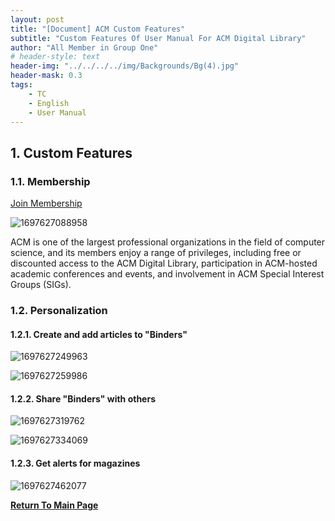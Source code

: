 ```yaml
---
layout: post
title: "[Document] ACM Custom Features"
subtitle: "Custom Features Of User Manual For ACM Digital Library"
author: "All Member in Group One"
# header-style: text
header-img: "../../../../img/Backgrounds/Bg(4).jpg"
header-mask: 0.3
tags:
    - TC
    - English
    - User Manual
---
```


##  1. <a name='CustomFeatures'></a>Custom Features

###  1.1. <a name='Membership'></a>Membership

[Join Membership](https://www.acm.org/membership/join)

![1697627088958](../../../../img/UserManual/1697627088958.png)

ACM is one of the largest professional organizations in the field of computer science, and its members enjoy a range of privileges, including free or discounted access to the ACM Digital Library, participation in ACM-hosted academic conferences and events, and involvement in ACM Special Interest Groups (SIGs).

###  1.2. <a name='Personalization'></a>Personalization

####  1.2.1. <a name='CreateandaddarticlestoBinders'></a>Create and add articles to "Binders"

![1697627249963](../../../../img/UserManual/1697627249963.png)

![1697627259986](../../../../img/UserManual/1697627259986.png)

####  1.2.2. <a name='ShareBinderswithothers'></a>Share "Binders" with others

![1697627319762](../../../../img/UserManual/1697627319762.png)

![1697627334069](../../../../img/UserManual/1697627334069.png)

####  1.2.3. <a name='Getalertsformagazines'></a>Get alerts for magazines

![1697627462077](../../../../img/UserManual/1697627462077.png)

**[Return To Main Page](../ACM-Index-Page/index.html)**
